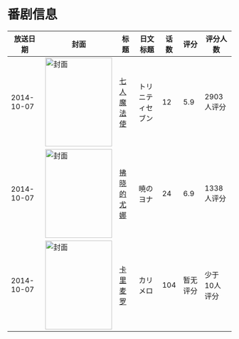 # 番剧信息

|放送日期|封面|标题|日文标题|话数|评分|评分人数|
|---|---|---|---|---|---|---|
|2014-10-07|<img src="//lain.bgm.tv/pic/cover/c/8f/4d/96977_DI6ti.jpg" alt="封面" style="width:150px;height:200px;object-fit:cover;">|[七人魔法使](https://bangumi.tv/subject/96977)|トリニティセブン|12|5.9|2903人评分|
|2014-10-07|<img src="//lain.bgm.tv/pic/cover/c/46/a2/107474_UW0WM.jpg" alt="封面" style="width:150px;height:200px;object-fit:cover;">|[拂晓的尤娜](https://bangumi.tv/subject/107474)|暁のヨナ|24|6.9|1338人评分|
|2014-10-07|<img src="//lain.bgm.tv/pic/cover/c/50/da/113658_O0Yh5.jpg" alt="封面" style="width:150px;height:200px;object-fit:cover;">|[卡里麦罗](https://bangumi.tv/subject/113658)|カリメロ|104|暂无评分|少于10人评分|
